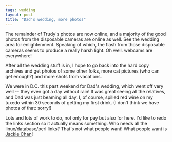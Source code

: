 ```yaml
---
tags: wedding
layout: post
title: "Dad's wedding, more photos"
---
```




The remainder of Trudy's photos are now online, and a majority of the good photos from the disposable cameras are online as well. See the wedding area for enlightenment. Speaking of which, the flash from those disposable cameras seems to produce a really harsh light. Oh well.
webcams are everywhere!

<p>After all the wedding stuff is in, I hope to go back into the hard copy archives and get photos of some other folks, more cat pictures (who can get enough?) and more shots from vacations.</p>

<p>We were in D.C. this past weekend for Dad's wedding, which went off very well -- they even got a day without rain! It was great seeing all the relatives, and Dad was just beaming all day. I, of course, spilled red wine on my tuxedo within 30 seconds of getting my first drink. (I don't think we have photos of that: sorry!)</p>

<p>Lots and lots of work to do, not only for pay but also for here. I'd like to redo the links section so it actually means something. Who needs all the linux/database/perl links? That's not what people want! What people want is <a href="http://web-vue.com/">Jackie Chan</a>! </p>



